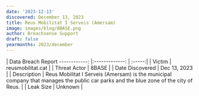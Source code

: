 ```yaml
---
date: '2023-12-13'
discovered: December 13, 2023
title: Reus Mobilitat I Serveis (Amersam)
image: images/blog/8BASE.png
author: Breachsense Support
draft: false
yearmonths: 2023/december
---
```



| Data Breach Report
------------:     |:-------------:    | :-----:|
| Victim      | reusmobilitat.cat      | 
| Threat Actor      | 8BASE      | 
| Date Discovered      | Dec 13, 2023      | 
| Description      | Reus Mobilitat I Serveis (Amersam) is the municipal company that manages the public car parks and the blue zone of the city of Reus.      | 
| Leak Size      | Unknown      | 

